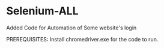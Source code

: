 # Selenium-ALL

Added Code for Automation of Some website's login

PREREQUISITES:
Install chromedriver.exe for the code to run.
